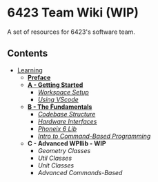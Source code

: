 # 6423 Team Wiki (WIP)
A set of resources for 6423's software team.

## Contents
* [Learning]()
  * **[Preface](Learning/Preface.md)**
  * **[A - Getting Started]()**
    * *[Workspace Setup]()*
    * *[Using VScode]()*
  * **[B - The Fundamentals]()**
    * *[Codebase Structure]()*
    * *[Hardware Interfaces]()*
    * *[Phoneix 6 Lib]()*
    * *[Intro to Command-Based Programming]()*
  * **C - Advanced WPIlib - WIP**
    * *Geometry Classes*
    * *Util Classes*
    * *Unit Classes*
    * *Advanced Commands-Based*